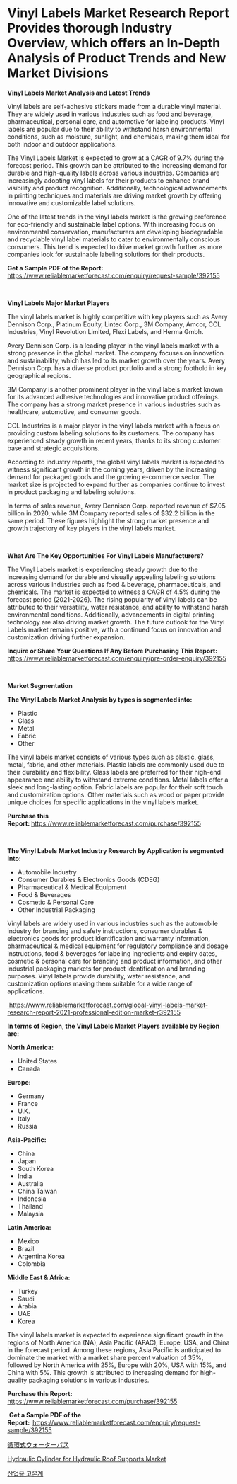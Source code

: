 <p><h1>Vinyl Labels Market Research Report Provides thorough Industry Overview, which offers an In-Depth Analysis of Product Trends and New Market Divisions</h1></p><p><strong>Vinyl Labels Market Analysis and Latest Trends</strong></p>
<p><p>Vinyl labels are self-adhesive stickers made from a durable vinyl material. They are widely used in various industries such as food and beverage, pharmaceutical, personal care, and automotive for labeling products. Vinyl labels are popular due to their ability to withstand harsh environmental conditions, such as moisture, sunlight, and chemicals, making them ideal for both indoor and outdoor applications.</p><p>The Vinyl Labels Market is expected to grow at a CAGR of 9.7% during the forecast period. This growth can be attributed to the increasing demand for durable and high-quality labels across various industries. Companies are increasingly adopting vinyl labels for their products to enhance brand visibility and product recognition. Additionally, technological advancements in printing techniques and materials are driving market growth by offering innovative and customizable label solutions.</p><p>One of the latest trends in the vinyl labels market is the growing preference for eco-friendly and sustainable label options. With increasing focus on environmental conservation, manufacturers are developing biodegradable and recyclable vinyl label materials to cater to environmentally conscious consumers. This trend is expected to drive market growth further as more companies look for sustainable labeling solutions for their products.</p></p>
<p><strong>Get a Sample PDF of the Report:&nbsp;</strong> <a href="https://www.reliablemarketforecast.com/enquiry/request-sample/392155">https://www.reliablemarketforecast.com/enquiry/request-sample/392155</a></p>
<p>&nbsp;</p>
<p><strong>Vinyl Labels Major Market Players</strong></p>
<p><p>The vinyl labels market is highly competitive with key players such as Avery Dennison Corp., Platinum Equity, Lintec Corp., 3M Company, Amcor, CCL Industries, Vinyl Revolution Limited, Flexi Labels, and Herma Gmbh. </p><p>Avery Dennison Corp. is a leading player in the vinyl labels market with a strong presence in the global market. The company focuses on innovation and sustainability, which has led to its market growth over the years. Avery Dennison Corp. has a diverse product portfolio and a strong foothold in key geographical regions.</p><p>3M Company is another prominent player in the vinyl labels market known for its advanced adhesive technologies and innovative product offerings. The company has a strong market presence in various industries such as healthcare, automotive, and consumer goods.</p><p>CCL Industries is a major player in the vinyl labels market with a focus on providing custom labeling solutions to its customers. The company has experienced steady growth in recent years, thanks to its strong customer base and strategic acquisitions.</p><p>According to industry reports, the global vinyl labels market is expected to witness significant growth in the coming years, driven by the increasing demand for packaged goods and the growing e-commerce sector. The market size is projected to expand further as companies continue to invest in product packaging and labeling solutions.</p><p>In terms of sales revenue, Avery Dennison Corp. reported revenue of $7.05 billion in 2020, while 3M Company reported sales of $32.2 billion in the same period. These figures highlight the strong market presence and growth trajectory of key players in the vinyl labels market.</p></p>
<p>&nbsp;</p>
<p><strong>What Are The Key Opportunities For Vinyl Labels Manufacturers?</strong></p>
<p><p>The Vinyl Labels market is experiencing steady growth due to the increasing demand for durable and visually appealing labeling solutions across various industries such as food & beverage, pharmaceuticals, and chemicals. The market is expected to witness a CAGR of 4.5% during the forecast period (2021-2026). The rising popularity of vinyl labels can be attributed to their versatility, water resistance, and ability to withstand harsh environmental conditions. Additionally, advancements in digital printing technology are also driving market growth. The future outlook for the Vinyl Labels market remains positive, with a continued focus on innovation and customization driving further expansion.</p></p>
<p><strong>Inquire or Share Your Questions If Any Before Purchasing This Report:</strong> <a href="https://www.reliablemarketforecast.com/enquiry/pre-order-enquiry/392155">https://www.reliablemarketforecast.com/enquiry/pre-order-enquiry/392155</a></p>
<p>&nbsp;</p>
<p><strong>Market Segmentation</strong></p>
<p><strong>The Vinyl Labels Market Analysis by types is segmented into:</strong></p>
<p><ul><li>Plastic</li><li>Glass</li><li>Metal</li><li>Fabric</li><li>Other</li></ul></p>
<p><p>The vinyl labels market consists of various types such as plastic, glass, metal, fabric, and other materials. Plastic labels are commonly used due to their durability and flexibility. Glass labels are preferred for their high-end appearance and ability to withstand extreme conditions. Metal labels offer a sleek and long-lasting option. Fabric labels are popular for their soft touch and customization options. Other materials such as wood or paper provide unique choices for specific applications in the vinyl labels market.</p></p>
<p><strong>Purchase this Report:&nbsp;</strong><a href="https://www.reliablemarketforecast.com/purchase/392155">https://www.reliablemarketforecast.com/purchase/392155</a></p>
<p>&nbsp;</p>
<p><strong>The Vinyl Labels Market Industry Research by Application is segmented into:</strong></p>
<p><ul><li>Automobile Industry</li><li>Consumer Durables & Electronics Goods (CDEG)</li><li>Pharmaceutical & Medical Equipment</li><li>Food & Beverages</li><li>Cosmetic & Personal Care</li><li>Other Industrial Packaging</li></ul></p>
<p><p>Vinyl labels are widely used in various industries such as the automobile industry for branding and safety instructions, consumer durables & electronics goods for product identification and warranty information, pharmaceutical & medical equipment for regulatory compliance and dosage instructions, food & beverages for labeling ingredients and expiry dates, cosmetic & personal care for branding and product information, and other industrial packaging markets for product identification and branding purposes. Vinyl labels provide durability, water resistance, and customization options making them suitable for a wide range of applications.</p></p>
<p><a href="https://www.reliablemarketforecast.com/global-vinyl-labels-market-research-report-2021-professional-edition-market-r392155">&nbsp;https://www.reliablemarketforecast.com/global-vinyl-labels-market-research-report-2021-professional-edition-market-r392155</a></p>
<p><strong>In terms of Region, the Vinyl Labels Market Players available by Region are:</strong></p>
<p>
    <p> <strong> North America: </strong>
        <ul>
            <li>United States</li>
            <li>Canada</li>
        </ul>
        </p> 
    <p> <strong> Europe: </strong>
        <ul>
            <li>Germany</li>
            <li>France</li>
            <li>U.K.</li>
            <li>Italy</li>
            <li>Russia</li>
        </ul>
        </p> 
    <p> <strong> Asia-Pacific: </strong>
        <ul>
            <li>China</li>
            <li>Japan</li>
            <li>South Korea</li>
            <li>India</li>
            <li>Australia</li>
            <li>China Taiwan</li>
            <li>Indonesia</li>
            <li>Thailand</li>
            <li>Malaysia</li>
        </ul>
        </p> 
    <p> <strong> Latin America: </strong>
        <ul>
            <li>Mexico</li>
            <li>Brazil</li>
            <li>Argentina Korea</li>
            <li>Colombia</li>
        </ul>
        </p> 
    <p> <strong> Middle East & Africa: </strong>
        <ul>
            <li>Turkey</li>
            <li>Saudi</li>
            <li>Arabia</li>
            <li>UAE</li>
            <li>Korea</li>
        </ul>
    </p>
    </p>
<p><p>The vinyl labels market is expected to experience significant growth in the regions of North America (NA), Asia Pacific (APAC), Europe, USA, and China in the forecast period. Among these regions, Asia Pacific is anticipated to dominate the market with a market share percent valuation of 35%, followed by North America with 25%, Europe with 20%, USA with 15%, and China with 5%. This growth is attributed to increasing demand for high-quality packaging solutions in various industries.</p></p>
<p><strong>Purchase this Report: </strong><a href="https://www.reliablemarketforecast.com/purchase/392155">https://www.reliablemarketforecast.com/purchase/392155</a></p>
<p>&nbsp;<strong>Get a Sample PDF of the Report:&nbsp;&nbsp;</strong><a href="https://www.reliablemarketforecast.com/enquiry/request-sample/392155">https://www.reliablemarketforecast.com/enquiry/request-sample/392155</a></p>
<p><strong></strong></p>
<p><p><a href="https://github.com/oafhukehf4709715/Market-Research-Report-List-3/blob/main/7192149186032.md">循環式ウォーターバス</a></p><p><a href="https://issuu.com/reportprime-2/docs/hydraulic-cylinder-for-hydraulic-roof-supports-mar">Hydraulic Cylinder for Hydraulic Roof Supports Market</a></p><p><a href="https://github.com/nhaiquang84/Market-Research-Report-List-1/blob/main/44692231471.md">산업용 고온계</a></p></p>